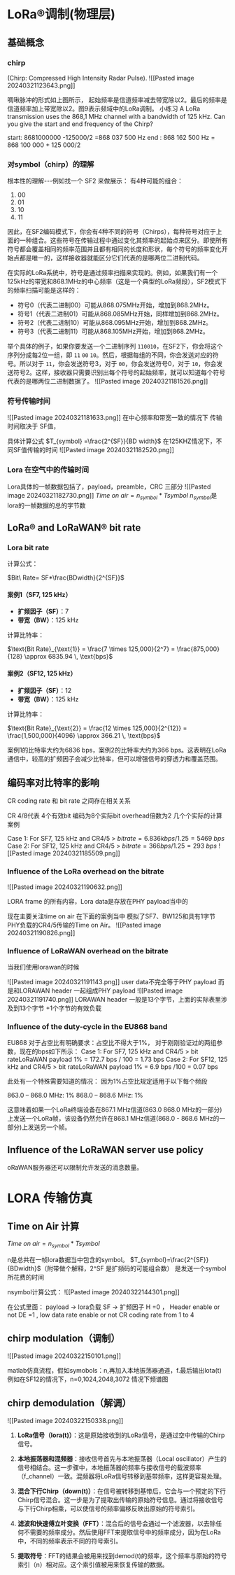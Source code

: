 # LoRa®调制(物理层)   

## 基础概念
### chirp

(Chirp: Compressed High Intensity Radar Pulse).
![[Pasted image 20240321123643.png]]

啁啾脉冲的形式如上图所示，
起始频率是信道频率减去带宽除以2。最后的频率是信道频率加上带宽除以2。图9表示频域中的LoRa调制。
小练习
A LoRa transmission uses the 868,1 MHz channel with a bandwidth of 125 kHz. Can you 
give the start and end frequency of the Chirp?

start: 8681000000 -125000/2 =868 037 500 Hz 
end : 868 162 500 Hz = 868 100 000 + 125 000/2
### 对symbol（chirp）的理解

根本性的理解---例如找一个 SF2 来做展示： 
有4种可能的组合：

1. 00
2. 01
3. 10
4. 11

因此，在SF2编码模式下，你会有4种不同的符号（Chirps），每种符号对应于上面的一种组合。这些符号在传输过程中通过变化其频率的起始点来区分。即使所有符号都会覆盖相同的频率范围并且都有相同的长度和形状，每个符号的频率变化开始点都是唯一的，这样接收器就能区分它们代表的是哪两位二进制代码。

在实际的LoRa系统中，符号是通过频率扫描来实现的。例如，如果我们有一个125kHz的带宽和868.1MHz的中心频率（这是一个典型的LoRa频段），SF2模式下的频率扫描可能是这样的：

- 符号0（代表二进制00）可能从868.075MHz开始，增加到868.2MHz。
- 符号1（代表二进制01）可能从868.085MHz开始，同样增加到868.2MHz。
- 符号2（代表二进制10）可能从868.095MHz开始，增加到868.2MHz。
- 符号3（代表二进制11）可能从868.105MHz开始，增加到868.2MHz。

举个具体的例子，如果你要发送一个二进制序列 `110010`，在SF2下，你会将这个序列分成每2位一组，即 `11` `00` `10`。然后，根据每组的不同，你会发送对应的符号。所以对于 `11`，你会发送符号3，对于 `00`，你会发送符号0，对于 `10`，你会发送符号2。这样，接收器只需要识别出每个符号的起始频率，就可以知道每个符号代表的是哪两位二进制数据了。
![[Pasted image 20240321181526.png]]

### 符号传输时间
![[Pasted image 20240321181633.png]]
在中心频率和带宽一致的情况下 传输时间取决于 SF值， 

具体计算公式
$T_{symbol} =\frac{2^{SF}}{BD width}$
在125KHZ情况下，不同SF值传输的时间
![[Pasted image 20240321182520.png]]
### Lora 在空气中的传输时间
Lora具体的一帧数据包括了，payload，preamble，CRC 三部分
![[Pasted image 20240321182730.png]]
$Time\ on\ air = n_{symbol}*T{symbol}$
$n_{symbol}$是lora的一帧数据的总的字节数

## LoRa® and LoRaWAN® bit rate
### Lora bit rate
计算公式：

$Bit\ Rate= SF*\frac{BDwidth}{2^{SF}}$
#### 案例1（SF7, 125 kHz）

- **扩频因子（SF）**：7
- **带宽（BW）**：125 kHz

计算比特率：

$\text{Bit Rate}_{\text{1}} = \frac{7 \times 125,000}{2^7} = \frac{875,000}{128} \approx 6835.94 \, \text{bps}$
#### 案例2（SF12, 125 kHz）

- **扩频因子（SF）**：12
- **带宽（BW）**：125 kHz

计算比特率：

$\text{Bit Rate}_{\text{2}} = \frac{12 \times 125,000}{2^{12}} = \frac{1,500,000}{4096} \approx 366.21 \, \text{bps}$

案例1的比特率大约为6836 bps，案例2的比特率大约为366 bps。这表明在LoRa通信中，较高的扩频因子会减少比特率，但可以增强信号的穿透力和覆盖范围。

## 编码率对比特率的影响

CR coding rate  和 bit rate 之间存在相关关系  

CR 4/8代表 4个有效bit  编码为8个实际bit  overhead倍数为2
几个个实际的计算案例   

Case 1: For SF7, 125 kHz and CR4/5 > $bit rate = 6.836 kbps / 1.25 = 5469\ bps$
Case 2: For SF12, 125 kHz and CR4/5 > $bit rate = 366 bps / 1.25 = 293\ bps$
![[Pasted image 20240321185509.png]]

### Influence of the LoRa overhead on the bitrate

![[Pasted image 20240321190632.png]]

LORA frame 的所有内容，Lora data是存放在PHY payload当中的

现在主要关注time on air
在下面的案例当中
模拟了SF7、BW125和具有1字节PHY负载的CR4/5传输的Time on Air。
![[Pasted image 20240321190826.png]]

### Influence of LoRaWAN overhead on the bitrate
当我们使用lorawan的时候

![[Pasted image 20240321191143.png]]
user data不完全等于PHY payload   而是和LORAWAN header 一起组成PHY payload
![[Pasted image 20240321191740.png]]
LORAWAN header 一般是13个字节，上面的实际表里涉及到13个字节
+1个字节的有效负载
### Influence of the duty-cycle in the EU868 band

EU868 对于占空比有明确要求：占空比不得大于1%，
对于刚刚验证过的两组参数，现在的bps如下所示：
Case 1: For SF7, 125 kHz and CR4/5 > bit rateLoRaWAN payload 1% = 172.7 bps / 100 = 1.73 bps
Case 2: For SF12, 125 kHz and CR4/5 > bit rateLoRaWAN payload 1% = 6.9 bps /100 = 0.07 bps

此处有一个特殊需要知道的情况：
因为1%占空比规定适用于以下每个频段

863.0 – 868.0 MHz: 1%
868.0 – 868.6 MHz: 1%

这意味着如果一个LoRa终端设备在867.1 MHz信道(863.0 868.0 MHz的一部分)上发送一个LoRa帧，该设备仍然允许在868.1 MHz信道(868.0 - 868.6 MHz的一部分)上发送另一个帧。

## Influence of the LoRaWAN server use policy

oRaWAN服务器还可以限制允许发送的消息数量。

# LORA 传输仿真

## Time on Air 计算

$Time\ on\ air = n_{symbol}*T{symbol}$

n是总共在一帧lora数据当中包含的symbol。
$T_{symbol}=\frac{2^{SF}}{BDwidth}$（附带做个解释，2^SF 是扩频码的可能组合数）
是发送一个symbol所花费的时间

nsymbol计算公式：
![[Pasted image 20240322144301.png]]

在公式里面：
payload  -> lora负载
SF  -> 扩频因子
H =0 ，  Header enable or not
DE =1  ,  low data rate  enable or not 
CR coding rate from 1 to 4
## chirp modulation（调制）
![[Pasted image 20240322150101.png]]

matlab仿真流程，假如symobols：n,再加入本地振荡器通道，f.最后输出lota(t)
例如在SF12的情况下，n=0,1024,2048,3072 情况下频谱图

## chirp demodulation（解调）

![[Pasted image 20240322150338.png]]
1. **LoRa信号（lora(t)）**：这是原始接收到的LoRa信号，是通过空中传输的Chirp信号。
    
2. **本地振荡器和混频器**：接收信号首先与本地振荡器（Local oscillator）产生的信号相结合。这一步骤中，本地振荡器的频率与接收信号的载波频率（f_channel）一致。混频器将LoRa信号转移到基带频率，这样更容易处理。
    
3. **混合下行Chirp（down(t)）**：在信号被转移到基带后，它会与一个预定的下行Chirp信号混合。这一步是为了提取出传输的原始符号信息。通过将接收信号与下行Chirp相乘，可以使信号的频率偏移反映出原始的符号索引。
    
4. **滤波和快速傅立叶变换（FFT）**：混合后的信号会通过一个滤波器，以去除任何不需要的频率成分。然后使用FFT来提取信号中的频率成分，因为在LoRa中，不同的频率表示不同的符号索引。
    
5. **提取符号**：FFT的结果会被用来找到demod(t)的频率，这个频率与原始的符号索引（n）相对应。这个索引值被用来恢复传输的数据。
